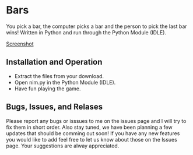 # Bars
You pick a bar, the computer picks a bar and the person to pick the last bar wins!
Written in Python and run through the Python Module (IDLE).

[Screenshot](Screenshot.jpg)

## Installation and Operation

- Extract the files from your download.
- Open nim.py in the Python Module (IDLE).
- Have fun playing the game.

## Bugs, Issues, and Relases

Please report any bugs or isssues to me on the issues page and I will try to fix them in short order.
Also stay tuned, we have been planning a few updates that should be comming out soon!
If you have any new features you would like to add feel free to let us know about those on the Issues page. Your suggestions are alway appreciated.
